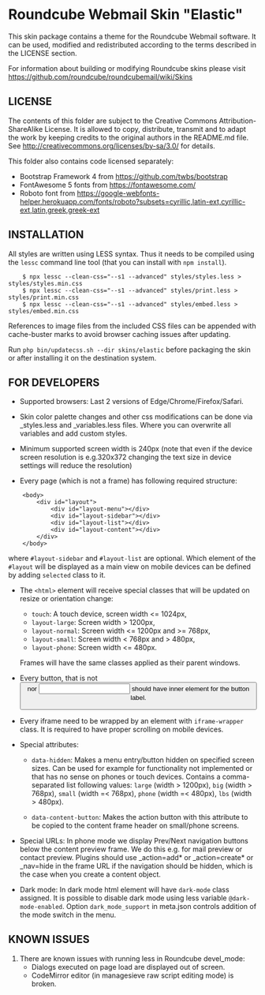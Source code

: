 Roundcube Webmail Skin "Elastic"
================================

This skin package contains a theme for the Roundcube Webmail
software. It can be used, modified and redistributed according to
the terms described in the LICENSE section.

For information about building or modifying Roundcube skins please visit
https://github.com/roundcube/roundcubemail/wiki/Skins


LICENSE
-------

The contents of this folder are subject to the Creative Commons
Attribution-ShareAlike License. It is allowed to copy, distribute,
transmit and to adapt the work by keeping credits to the original
authors in the README.md file.
See http://creativecommons.org/licenses/by-sa/3.0/ for details.

This folder also contains code licensed separately:
- Bootstrap Framework 4 from https://github.com/twbs/bootstrap
- FontAwesome 5 fonts from https://fontawesome.com/
- Roboto font from https://google-webfonts-helper.herokuapp.com/fonts/roboto?subsets=cyrillic,latin-ext,cyrillic-ext,latin,greek,greek-ext


INSTALLATION
------------

All styles are written using LESS syntax. Thus it needs to be compiled
using the `lessc` command line tool (that you can install with `npm install`).
```
    $ npx lessc --clean-css="--s1 --advanced" styles/styles.less > styles/styles.min.css
    $ npx lessc --clean-css="--s1 --advanced" styles/print.less > styles/print.min.css
    $ npx lessc --clean-css="--s1 --advanced" styles/embed.less > styles/embed.min.css
```

References to image files from the included CSS files can be appended
with cache-buster marks to avoid browser caching issues after updating.

Run `php bin/updatecss.sh --dir skins/elastic` before packaging the skin
or after installing it on the destination system.


FOR DEVELOPERS
--------------

- Supported browsers: Last 2 versions of Edge/Chrome/Firefox/Safari.

- Skin color palette changes and other css modifications can be done
  via _styles.less and _variables.less files. Where you can overwrite all
  variables and add custom styles.

- Minimum supported screen width is 240px (note that even if the device screen
  resolution is e.g.320x372 changing the text size in device settings will reduce
  the resolution)

- Every page (which is not a frame) has following required structure:
```
    <body>
        <div id="layout">
            <div id="layout-menu"></div>
            <div id="layout-sidebar"></div>
            <div id="layout-list"></div>
            <div id="layout-content"></div>
        </div>
    </body>
```
  where `#layout-sidebar` and `#layout-list` are optional. Which element of the `#layout` will be displayed
  as a main view on mobile devices can be defined by adding `selected` class to it.

- The `<html>` element will receive special classes that will be updated on resize
  or orientation change:
    - `touch`: A touch device, screen width <= 1024px,
    - `layout-large`: Screen width > 1200px,
    - `layout-normal`: Screen width <= 1200px and >= 768px,
    - `layout-small`: Screen width < 768px and > 480px,
    - `layout-phone`: Screen width <= 480px.

  Frames will have the same classes applied as their parent windows.

- Every button, that is not <button> nor <input> should have inner <span class="inner"> element
  for the button label.

- Every iframe need to be wrapped by an element with `iframe-wrapper` class. It is
  required to have proper scrolling on mobile devices.

- Special attributes:
    - `data-hidden`: Makes a menu entry/button hidden on specified screen sizes.
      Can be used for example for functionality not implemented or that has no sense
      on phones or touch devices. Contains a comma-separated list following values:
      `large` (width > 1200px), `big` (width > 768px), `small` (width =< 768px),
      `phone` (width =< 480px), `lbs` (width > 480px).

    - `data-content-button`: Makes the action button with this attribute to be copied
      to the content frame header on small/phone screens.

- Special URLs:
    In phone mode we display Prev/Next navigation buttons below the content preview
    frame. We do this e.g. for mail preview or contact preview. Plugins should use
    _action=add* or _action=create* or _nav=hide in the frame URL if the navigation
    should be hidden, which is the case when you create a content object.

- Dark mode:
    In dark mode html element will have `dark-mode` class assigned.
    It is possible to disable dark mode using less variable `@dark-mode-enabled`.
    Option `dark_mode_support` in meta.json controls addition of the mode switch in the menu.


KNOWN ISSUES
------------

1. There are known issues with running less in Roundcube devel_mode:
    - Dialogs executed on page load are displayed out of screen.
    - CodeMirror editor (in managesieve raw script editing mode) is broken.
